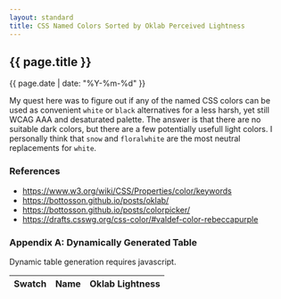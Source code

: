 ```yaml
---
layout: standard
title: CSS Named Colors Sorted by Oklab Perceived Lightness
---
```

## {{ page.title }}
<time datetime="{{ page.date }}">{{ page.date | date: "%Y-%m-%d" }}</time>

My quest here was to figure out if any of the named CSS colors can be used as convenient `white` or `black` alternatives for a less harsh, yet still WCAG AAA and desaturated palette.  The answer is that there are no suitable dark colors, but there are a few potentially usefull light colors.  I personally think that `snow` and `floralwhite` are the most neutral replacements for `white`.

### References
* <https://www.w3.org/wiki/CSS/Properties/color/keywords>
* <https://bottosson.github.io/posts/oklab/>
* <https://bottosson.github.io/posts/colorpicker/>
* <https://drafts.csswg.org/css-color/#valdef-color-rebeccapurple>

### Appendix A: Dynamically Generated Table
<noscript>Dynamic table generation requires javascript.</noscript>
<table>
<thead><tr><th>Swatch</th><th>Name</th><th>Oklab Lightness</th><!--<th>OKHSL Saturation</th>--></tr></thead>
<tbody id="dynamic_color_table"></tbody>
</table>
<script>
/*
Copyright (c) 2021 Björn Ottosson

Permission is hereby granted, free of charge, to any person obtaining a copy of
this software and associated documentation files (the "Software"), to deal in
the Software without restriction, including without limitation the rights to
use, copy, modify, merge, publish, distribute, sublicense, and/or sell copies
of the Software, and to permit persons to whom the Software is furnished to do
so, subject to the following conditions:

The above copyright notice and this permission notice shall be included in all
copies or substantial portions of the Software.

THE SOFTWARE IS PROVIDED "AS IS", WITHOUT WARRANTY OF ANY KIND, EXPRESS OR
IMPLIED, INCLUDING BUT NOT LIMITED TO THE WARRANTIES OF MERCHANTABILITY,
FITNESS FOR A PARTICULAR PURPOSE AND NONINFRINGEMENT. IN NO EVENT SHALL THE
AUTHORS OR COPYRIGHT HOLDERS BE LIABLE FOR ANY CLAIM, DAMAGES OR OTHER
LIABILITY, WHETHER IN AN ACTION OF CONTRACT, TORT OR OTHERWISE, ARISING FROM,
OUT OF OR IN CONNECTION WITH THE SOFTWARE OR THE USE OR OTHER DEALINGS IN THE
SOFTWARE.
*/
function rgb_to_hsl(r, g, b)
{
    r /= 255;
    g /= 255;
    b /= 255;

    let max = Math.max(r, g, b);
    let min = Math.min(r, g, b);
    let h, s;
    let l = (max + min) / 2;

    if (max == min)
    {
        h = s = 0;
    }
    else
    {
        let d = max - min;
        s = l > 0.5 ? d / (2 - max - min) : d / (max + min);
        switch(max)
        {
            case r:
                h = (g - b) / d + (g < b ? 6 : 0);
                break;
            case g:
                h = (b - r) / d + 2;
                break;
            case b:
                h = (r - g) / d + 4;
                break;
        }
        h /= 6;
    }

    return [h, s, l];
}

function hsl_to_rgb(h, s, l)
{
    let r, g, b;

    if (s == 0)
    {
        r = g = b = l;
    }
    else
    {
        function hue_to_rgb(p, q, t)
        {
            if (t < 0)
                t += 1;
            if (t > 1)
                t -= 1;
            if (t < 1/6)
                return p + (q - p) * 6 * t;
            if (t < 1/2)
                return q;
            if (t < 2/3)
                return p + (q - p) * (2/3 - t) * 6;
            return p;
        }

        let q = l < 0.5 ? l * (1 + s) : l + s - l * s;
        let p = 2 * l - q;
        r = hue_to_rgb(p, q, h + 1/3);
        g = hue_to_rgb(p, q, h);
        b = hue_to_rgb(p, q, h - 1/3);
    }

    return [r * 255, g * 255, b * 255];
}

function rgb_to_hsv(r, g, b)
{
    r = r/255,
    g = g/255,
    b = b/255;

    let max = Math.max(r, g, b);
    let min = Math.min(r, g, b);
    let h, s;
    let v = max;

    let d = max - min;
    s = max == 0 ? 0 : d / max;

    if (max == min)
    {
        h = 0; // achromatic
    }
    else
    {
        switch(max){
            case r:
                h = (g - b) / d + (g < b ? 6 : 0);
                break;
            case g:
                h = (b - r) / d + 2;
                break;
            case b:
                h = (r - g) / d + 4;
                break;
        }
        h /= 6;
    }

    return [h, s, v];
}

function hsv_to_rgb(h, s, v){
    let r, g, b;

    let i = Math.floor(h * 6);
    let f = h * 6 - i;
    let p = v * (1 - s);
    let q = v * (1 - f * s);
    let t = v * (1 - (1 - f) * s);

    switch(i % 6){
        case 0:
            r = v;
            g = t;
            b = p;
            break;
        case 1:
            r = q;
            g = v;
            b = p;
            break;
        case 2:
            r = p;
            g = v;
            b = t;
            break;
        case 3:
            r = p;
            g = q;
            b = v;
            break;
        case 4:
            r = t;
            g = p;
            b = v;
            break;
        case 5:
            r = v;
            g = p;
            b = q;
            break;
    }

    return [r * 255, g * 255, b * 255];
}

function srgb_transfer_function(a) {
    return .0031308 >= a ? 12.92 * a : 1.055 * Math.pow(a, .4166666666666667) - .055
}

function srgb_transfer_function_inv(a) {
    return .04045 < a ? Math.pow((a + .055) / 1.055, 2.4) : a / 12.92
}

function linear_srgb_to_oklab(r,g,b)
{
    let l = 0.4122214708 * r + 0.5363325363 * g + 0.0514459929 * b;
	let m = 0.2119034982 * r + 0.6806995451 * g + 0.1073969566 * b;
	let s = 0.0883024619 * r + 0.2817188376 * g + 0.6299787005 * b;

    let l_ = Math.cbrt(l);
    let m_ = Math.cbrt(m);
    let s_ = Math.cbrt(s);

    return [
        0.2104542553*l_ + 0.7936177850*m_ - 0.0040720468*s_,
        1.9779984951*l_ - 2.4285922050*m_ + 0.4505937099*s_,
        0.0259040371*l_ + 0.7827717662*m_ - 0.8086757660*s_,
    ];
}

function oklab_to_linear_srgb(L,a,b)
{

    let l_ = L + 0.3963377774 * a + 0.2158037573 * b;
    let m_ = L - 0.1055613458 * a - 0.0638541728 * b;
    let s_ = L - 0.0894841775 * a - 1.2914855480 * b;

    let l = l_*l_*l_;
    let m = m_*m_*m_;
    let s = s_*s_*s_;

    return [
		(+4.0767416621 * l - 3.3077115913 * m + 0.2309699292 * s),
		(-1.2684380046 * l + 2.6097574011 * m - 0.3413193965 * s),
		(-0.0041960863 * l - 0.7034186147 * m + 1.7076147010 * s),
    ];
}

function toe(x)
{
    const k_1 = 0.206
    const k_2 = 0.03
    const k_3 = (1+k_1)/(1+k_2)

    return 0.5*(k_3*x - k_1 + Math.sqrt((k_3*x - k_1)*(k_3*x - k_1) + 4*k_2*k_3*x))
}

function toe_inv(x)
{
    const k_1 = 0.206
    const k_2 = 0.03
    const k_3 = (1+k_1)/(1+k_2)
    return (x*x + k_1*x)/(k_3*(x+k_2))
}

// Finds the maximum saturation possible for a given hue that fits in sRGB
// Saturation here is defined as S = C/L
// a and b must be normalized so a^2 + b^2 == 1
function compute_max_saturation(a, b)
{
    // Max saturation will be when one of r, g or b goes below zero.

    // Select different coefficients depending on which component goes below zero first
    let k0, k1, k2, k3, k4, wl, wm, ws;

    if (-1.88170328 * a - 0.80936493 * b > 1)
    {
        // Red component
        k0 = +1.19086277; k1 = +1.76576728; k2 = +0.59662641; k3 = +0.75515197; k4 = +0.56771245;
        wl = +4.0767416621; wm = -3.3077115913; ws = +0.2309699292;
    }
    else if (1.81444104 * a - 1.19445276 * b > 1)
    {
        // Green component
        k0 = +0.73956515; k1 = -0.45954404; k2 = +0.08285427; k3 = +0.12541070; k4 = +0.14503204;
        wl = -1.2684380046; wm = +2.6097574011; ws = -0.3413193965;
    }
    else
    {
        // Blue component
        k0 = +1.35733652; k1 = -0.00915799; k2 = -1.15130210; k3 = -0.50559606; k4 = +0.00692167;
        wl = -0.0041960863; wm = -0.7034186147; ws = +1.7076147010;
    }

    // Approximate max saturation using a polynomial:
    let S = k0 + k1 * a + k2 * b + k3 * a * a + k4 * a * b;

    // Do one step Halley's method to get closer
    // this gives an error less than 10e6, except for some blue hues where the dS/dh is close to infinite
    // this should be sufficient for most applications, otherwise do two/three steps

    let k_l = +0.3963377774 * a + 0.2158037573 * b;
    let k_m = -0.1055613458 * a - 0.0638541728 * b;
    let k_s = -0.0894841775 * a - 1.2914855480 * b;

    {
        let l_ = 1 + S * k_l;
        let m_ = 1 + S * k_m;
        let s_ = 1 + S * k_s;

        let l = l_ * l_ * l_;
        let m = m_ * m_ * m_;
        let s = s_ * s_ * s_;

        let l_dS = 3 * k_l * l_ * l_;
        let m_dS = 3 * k_m * m_ * m_;
        let s_dS = 3 * k_s * s_ * s_;

        let l_dS2 = 6 * k_l * k_l * l_;
        let m_dS2 = 6 * k_m * k_m * m_;
        let s_dS2 = 6 * k_s * k_s * s_;

        let f  = wl * l     + wm * m     + ws * s;
        let f1 = wl * l_dS  + wm * m_dS  + ws * s_dS;
        let f2 = wl * l_dS2 + wm * m_dS2 + ws * s_dS2;

        S = S - f * f1 / (f1*f1 - 0.5 * f * f2);
    }

    return S;
}

function find_cusp(a, b)
{
	// First, find the maximum saturation (saturation S = C/L)
	let S_cusp = compute_max_saturation(a, b);

	// Convert to linear sRGB to find the first point where at least one of r,g or b >= 1:
	let rgb_at_max = oklab_to_linear_srgb(1, S_cusp * a, S_cusp * b);
	let L_cusp = Math.cbrt(1 / Math.max(Math.max(rgb_at_max[0], rgb_at_max[1]), rgb_at_max[2]));
	let C_cusp = L_cusp * S_cusp;

	return [ L_cusp , C_cusp ];
}

// Finds intersection of the line defined by
// L = L0 * (1 - t) + t * L1;
// C = t * C1;
// a and b must be normalized so a^2 + b^2 == 1
function find_gamut_intersection(a, b, L1, C1, L0, cusp=null)
{
    if (!cusp)
    {
        // Find the cusp of the gamut triangle
        cusp = find_cusp(a, b);
    }

	// Find the intersection for upper and lower half seprately
	let t;
	if (((L1 - L0) * cusp[1] - (cusp[0] - L0) * C1) <= 0)
	{
		// Lower half

		t = cusp[1] * L0 / (C1 * cusp[0] + cusp[1] * (L0 - L1));
	}
	else
	{
		// Upper half

		// First intersect with triangle
		t = cusp[1] * (L0 - 1) / (C1 * (cusp[0] - 1) + cusp[1] * (L0 - L1));

		// Then one step Halley's method
		{
			let dL = L1 - L0;
			let dC = C1;

			let k_l = +0.3963377774 * a + 0.2158037573 * b;
			let k_m = -0.1055613458 * a - 0.0638541728 * b;
			let k_s = -0.0894841775 * a - 1.2914855480 * b;

			let l_dt = dL + dC * k_l;
			let m_dt = dL + dC * k_m;
			let s_dt = dL + dC * k_s;


			// If higher accuracy is required, 2 or 3 iterations of the following block can be used:
			{
				let L = L0 * (1 - t) + t * L1;
				let C = t * C1;

				let l_ = L + C * k_l;
				let m_ = L + C * k_m;
				let s_ = L + C * k_s;

				let l = l_ * l_ * l_;
				let m = m_ * m_ * m_;
				let s = s_ * s_ * s_;

				let ldt = 3 * l_dt * l_ * l_;
				let mdt = 3 * m_dt * m_ * m_;
				let sdt = 3 * s_dt * s_ * s_;

				let ldt2 = 6 * l_dt * l_dt * l_;
				let mdt2 = 6 * m_dt * m_dt * m_;
				let sdt2 = 6 * s_dt * s_dt * s_;

				let r = 4.0767416621 * l - 3.3077115913 * m + 0.2309699292 * s - 1;
				let r1 = 4.0767416621 * ldt - 3.3077115913 * mdt + 0.2309699292 * sdt;
				let r2 = 4.0767416621 * ldt2 - 3.3077115913 * mdt2 + 0.2309699292 * sdt2;

				let u_r = r1 / (r1 * r1 - 0.5 * r * r2);
				let t_r = -r * u_r;

				let g = -1.2684380046 * l + 2.6097574011 * m - 0.3413193965 * s - 1;
				let g1 = -1.2684380046 * ldt + 2.6097574011 * mdt - 0.3413193965 * sdt;
				let g2 = -1.2684380046 * ldt2 + 2.6097574011 * mdt2 - 0.3413193965 * sdt2;

				let u_g = g1 / (g1 * g1 - 0.5 * g * g2);
				let t_g = -g * u_g;

				let b = -0.0041960863 * l - 0.7034186147 * m + 1.7076147010 * s - 1;
				let b1 = -0.0041960863 * ldt - 0.7034186147 * mdt + 1.7076147010 * sdt;
				let b2 = -0.0041960863 * ldt2 - 0.7034186147 * mdt2 + 1.7076147010  * sdt2;

				let u_b = b1 / (b1 * b1 - 0.5 * b * b2);
				let t_b = -b * u_b;

				t_r = u_r >= 0 ? t_r : 10e5;
				t_g = u_g >= 0 ? t_g : 10e5;
				t_b = u_b >= 0 ? t_b : 10e5;

				t += Math.min(t_r, Math.min(t_g, t_b));
			}
		}
	}

	return t;
}

function get_ST_max(a_,b_, cusp=null)
{
    if (!cusp)
    {
        cusp = find_cusp(a_, b_);
    }

    let L = cusp[0];
    let C = cusp[1];
    return [C/L, C/(1-L)];
}

function get_ST_mid(a_,b_)
{
    S = 0.11516993 + 1/(
        + 7.44778970 + 4.15901240*b_
        + a_*(- 2.19557347 + 1.75198401*b_
        + a_*(- 2.13704948 -10.02301043*b_
        + a_*(- 4.24894561 + 5.38770819*b_ + 4.69891013*a_
        )))
    );

    T = 0.11239642 + 1/(
        + 1.61320320 - 0.68124379*b_
        + a_*(+ 0.40370612 + 0.90148123*b_
        + a_*(- 0.27087943 + 0.61223990*b_
        + a_*(+ 0.00299215 - 0.45399568*b_ - 0.14661872*a_
        )))
    );

    return [S, T];
}

function get_Cs(L, a_, b_)
{
    cusp = find_cusp(a_, b_);

    let C_max = find_gamut_intersection(a_,b_,L,1,L,cusp);
    let ST_max = get_ST_max(a_, b_, cusp);

    let S_mid = 0.11516993 + 1/(
        + 7.44778970 + 4.15901240*b_
        + a_*(- 2.19557347 + 1.75198401*b_
        + a_*(- 2.13704948 -10.02301043*b_
        + a_*(- 4.24894561 + 5.38770819*b_ + 4.69891013*a_
        )))
    );

    let T_mid = 0.11239642 + 1/(
        + 1.61320320 - 0.68124379*b_
        + a_*(+ 0.40370612 + 0.90148123*b_
        + a_*(- 0.27087943 + 0.61223990*b_
        + a_*(+ 0.00299215 - 0.45399568*b_ - 0.14661872*a_
        )))
    );

    let k = C_max/Math.min((L*ST_max[0]), (1-L)*ST_max[1]);

    let C_mid;
    {
        let C_a = L*S_mid;
        let C_b = (1-L)*T_mid;

        C_mid = 0.9*k*Math.sqrt(Math.sqrt(1/(1/(C_a*C_a*C_a*C_a) + 1/(C_b*C_b*C_b*C_b))));
    }

    let C_0;
    {
        let C_a = L*0.4;
        let C_b = (1-L)*0.8;

        C_0 = Math.sqrt(1/(1/(C_a*C_a) + 1/(C_b*C_b)));
    }

    return [C_0, C_mid, C_max];
}

function okhsl_to_srgb(h,s,l)
{
    if (l == 1)
    {
        return [255,255,255];
    }

    else if (l == 0)
    {
        return [0,0,0];
    }

    let a_ = Math.cos(2*Math.PI*h);
    let b_ = Math.sin(2*Math.PI*h);
    let L = toe_inv(l);

    let Cs = get_Cs(L, a_, b_);
    let C_0 = Cs[0];
    let C_mid = Cs[1];
    let C_max = Cs[2];

    let C, t, k_0, k_1, k_2;
    if (s < 0.8)
    {
        t = 1.25*s;
        k_0 = 0;
        k_1 = 0.8*C_0;
        k_2 = (1-k_1/C_mid);
    }
    else
    {
        t = 5*(s-0.8);
        k_0 = C_mid;
        k_1 = 0.2*C_mid*C_mid*1.25*1.25/C_0;
        k_2 = (1 - (k_1)/(C_max - C_mid));
    }

    C = k_0 + t*k_1/(1-k_2*t);

    // If we would only use one of the Cs:
    //C = s*C_0;
    //C = s*1.25*C_mid;
    //C = s*C_max;

    let rgb = oklab_to_linear_srgb(L, C*a_, C*b_);
    return [
        255*srgb_transfer_function(rgb[0]),
        255*srgb_transfer_function(rgb[1]),
        255*srgb_transfer_function(rgb[2]),
    ]
}

function srgb_to_okhsl(r,g,b)
{
    let lab = linear_srgb_to_oklab(
        srgb_transfer_function_inv(r/255),
        srgb_transfer_function_inv(g/255),
        srgb_transfer_function_inv(b/255)
    );

    let C = Math.sqrt(lab[1]*lab[1] +lab[2]*lab[2]);
    let a_ = lab[1]/C;
    let b_ = lab[2]/C;

    let L = lab[0];
    let h = 0.5 + 0.5*Math.atan2(-lab[2], -lab[1])/Math.PI;

    let Cs = get_Cs(L, a_, b_)
    let C_0 = Cs[0];
    let C_mid = Cs[1];
    let C_max = Cs[2];

    let s;
    if (C < C_mid)
    {
        let k_0 = 0;
        let k_1 = 0.8*C_0;
        let k_2 = (1-k_1/C_mid);

        let t = (C - k_0)/(k_1 + k_2*(C - k_0));
        s = t*0.8;
    }
    else
    {
        let k_0 = C_mid;
        let k_1 = 0.2*C_mid*C_mid*1.25*1.25/C_0;
        let k_2 = (1 - (k_1)/(C_max - C_mid));

        let t = (C - k_0)/(k_1 + k_2*(C - k_0));
        s = 0.8 + 0.2*t;
    }

    let l = toe(L);
    return [h,s,l];
}


function okhsv_to_srgb(h,s,v)
{
    let a_ = Math.cos(2*Math.PI*h);
    let b_ = Math.sin(2*Math.PI*h);

    let ST_max = get_ST_max(a_,b_);
    let S_max = ST_max[0];
    let S_0 = 0.5;
    let T  = ST_max[1];
    let k = 1 - S_0/S_max;

    let L_v = 1 - s*S_0/(S_0+T - T*k*s)
    let C_v = s*T*S_0/(S_0+T-T*k*s)

    let L = v*L_v;
    let C = v*C_v;

    // to present steps along the way
    //L = v;
    //C = v*s*S_max;
    //L = v*(1 - s*S_max/(S_max+T));
    //C = v*s*S_max*T/(S_max+T);

    let L_vt = toe_inv(L_v);
    let C_vt = C_v * L_vt/L_v;

    let L_new =  toe_inv(L); // * L_v/L_vt;
    C = C * L_new/L;
    L = L_new;

    let rgb_scale = oklab_to_linear_srgb(L_vt,a_*C_vt,b_*C_vt);
    let scale_L = Math.cbrt(1/(Math.max(rgb_scale[0],rgb_scale[1],rgb_scale[2],0)));

    // remove to see effect without rescaling
    L = L*scale_L;
    C = C*scale_L;

    let rgb = oklab_to_linear_srgb(L, C*a_, C*b_);
    return [
        255*srgb_transfer_function(rgb[0]),
        255*srgb_transfer_function(rgb[1]),
        255*srgb_transfer_function(rgb[2]),
    ]
}

function srgb_to_okhsv(r,g,b)
{
    let lab = linear_srgb_to_oklab(
        srgb_transfer_function_inv(r/255),
        srgb_transfer_function_inv(g/255),
        srgb_transfer_function_inv(b/255)
    );

    let C = Math.sqrt(lab[1]*lab[1] +lab[2]*lab[2]);
    let a_ = lab[1]/C;
    let b_ = lab[2]/C;

    let L = lab[0];
    let h = 0.5 + 0.5*Math.atan2(-lab[2], -lab[1])/Math.PI;

    let ST_max = get_ST_max(a_,b_);
    let S_max = ST_max[0];
    let S_0 = 0.5;
    let T = ST_max[1];
    let k = 1 - S_0/S_max;

    t = T/(C+L*T);
    let L_v = t*L;
    let C_v = t*C;

    L_vt = toe_inv(L_v);
    C_vt = C_v * L_vt/L_v;

    rgb_scale = oklab_to_linear_srgb(L_vt,a_*C_vt,b_*C_vt);
    scale_L = Math.cbrt(1/(Math.max(rgb_scale[0],rgb_scale[1],rgb_scale[2],0)));

    L = L/scale_L;
    C = C/scale_L;

    C = C * toe(L)/L;
    L = toe(L);

    v = L/L_v;
    s = (S_0+T)*C_v/((T*S_0) + T*k*C_v)

    return [h,s,v];
}

function hex_to_rgb(hex)
{
    if (hex.substr(0,1) == "#")
        hex = hex.substr(1);

    if (hex.match(/^([0-9a-f]{3})$/i))
    {
        let r = parseInt(hex.charAt(0),16)/15 * 255;
        let g = parseInt(hex.charAt(1),16)/15 * 255;
        let b = parseInt(hex.charAt(2),16)/15 * 255;
        return [r,g,b];
    }
    if (hex.match(/^([0-9a-f]{6})$/i))
    {
        let r = parseInt(hex.substr(0,2),16);
        let g = parseInt(hex.substr(2,2),16);
        let b = parseInt(hex.substr(4,2),16);
        return [r,g,b];
    }
    if (hex.match(/^([0-9a-f]{1})$/i))
    {
        let a = parseInt(hex.substr(0),16)/15 * 255;
        return [a,a,a];
    }
    if (hex.match(/^([0-9a-f]{2})$/i))
    {
        let a = parseInt(hex.substr(0,2),16);
        return [a,a,a];
    }

    return null;
}

function rgb_to_hex(r,g,b)
{
    function componentToHex(x)
    {
        var hex = Math.round(x).toString(16);
        return hex.length == 1 ? "0" + hex : hex;
    }

    return "#" + componentToHex(r) + componentToHex(g) + componentToHex(b);
}
</script>

<script>
// Line break added to fix vim breaking syntax highlighting on long lines
var named_colors =[["aliceblue","240,248,255"],["antiquewhite","250,235,215"],["aqua","0,255,255"],["aquamarine","127,255,212"],["azure","240,255,255"],["beige","245,245,220"],["bisque","255,228,196"],["black","0,0,0"],["blanchedalmond","255,235,205"],["blue","0,0,255"],["blueviolet","138,43,226"],["brown","165,42,42"],["burlywood","222,184,135"],["cadetblue","95,158,160"],["chartreuse","127,255,0"],["chocolate","210,105,30"],["coral","255,127,80"],["cornflowerblue","100,149,237"],["cornsilk","255,248,220"],["crimson","220,20,60"],["cyan","0,255,255"],["darkblue","0,0,139"],["darkcyan","0,139,139"],["darkgoldenrod","184,134,11"],["darkgray","169,169,169"],["darkgreen","0,100,0"],["darkgrey","169,169,169"],["darkkhaki","189,183,107"],["darkmagenta","139,0,139"],["darkolivegreen","85,107,47"],["darkorange","255,140,0"],["darkorchid","153,50,204"],["darkred","139,0,0"],["darksalmon","233,150,122"],["darkseagreen","143,188,143"],["darkslateblue","72,61,139"],["darkslategray","47,79,79"],["darkslategrey","47,79,79"],["darkturquoise","0,206,209"],["darkviolet","148,0,211"],["deeppink","255,20,147"],["deepskyblue","0,191,255"],["dimgray","105,105,105"],["dimgrey","105,105,105"],["dodgerblue","30,144,255"],["firebrick","178,34,34"],["floralwhite","255,250,240"],["forestgreen","34,139,34"],["fuchsia","255,0,255"],["gainsboro","220,220,220"],["ghostwhite","248,248,255"],["gold","255,215,0"],["goldenrod","218,165,32"],["gray","128,128,128"],["green","0,128,0"],["greenyellow","173,255,47"],["grey","128,128,128"],["honeydew","240,255,240"],["hotpink","255,105,180"],["indianred","205,92,92"],["indigo","75,0,130"],["ivory","255,255,240"],["khaki","240,230,140"],["lavender","230,230,250"],["lavenderblush","255,240,245"],["lawngreen","124,252,0"],["lemonchiffon","255,250,205"],["lightblue","173,216,230"],["lightcoral","240,128,128"],["lightcyan","224,255,255"],["lightgoldenrodyellow","250,250,210"],["lightgray","211,211,211"],["lightgreen","144,238,144"],["lightgrey","211,211,211"],["lightpink","255,182,193"],["lightsalmon","255,160,122"],["lightseagreen","32,178,170"],["lightskyblue","135,206,250"],["lightslategray","119,136,153"],["lightslategrey","119,136,153"],["lightsteelblue","176,196,222"],["lightyellow","255,255,224"],["lime","0,255,0"],["limegreen","50,205,50"],["linen","250,240,230"],["magenta","255,0,255"],["maroon","128,0,0"],["mediumaquamarine","102,205,170"],["mediumblue","0,0,205"],["mediumorchid","186,85,211"],["mediumpurple","147,112,219"],["mediumseagreen","60,179,113"],["mediumslateblue","123,104,238"],["mediumspringgreen","0,250,154"],["mediumturquoise","72,209,204"],["mediumvioletred","199,21,133"],["midnightblue","25,25,112"],["mintcream","245,255,250"],["mistyrose","255,228,225"],["moccasin","255,228,181"],["navajowhite","255,222,173"],["navy","0,0,128"],["oldlace","253,245,230"],["olive","128,128,0"],["olivedrab","107,142,35"],["orange","255,165,0"],["orangered","255,69,0"],["orchid","218,112,214"],["palegoldenrod","238,232,170"],
["palegreen","152,251,152"],["paleturquoise","175,238,238"],["palevioletred","219,112,147"],["papayawhip","255,239,213"],["peachpuff","255,218,185"],["peru","205,133,63"],["pink","255,192,203"],["plum","221,160,221"],["powderblue","176,224,230"],["purple","128,0,128"],["red","255,0,0"],["rosybrown","188,143,143"],["royalblue","65,105,225"],["saddlebrown","139,69,19"],["salmon","250,128,114"],["sandybrown","244,164,96"],["seagreen","46,139,87"],["seashell","255,245,238"],["sienna","160,82,45"],["silver","192,192,192"],["skyblue","135,206,235"],["slateblue","106,90,205"],["slategray","112,128,144"],["slategrey","112,128,144"],["snow","255,250,250"],["springgreen","0,255,127"],["steelblue","70,130,180"],["tan","210,180,140"],["teal","0,128,128"],["thistle","216,191,216"],["tomato","255,99,71"],["turquoise","64,224,208"],["violet","238,130,238"],["wheat","245,222,179"],["white","255,255,255"],["whitesmoke","245,245,245"],["yellow","255,255,0"],["yellowgreen","154,205,50"],["rebeccapurple","102,51,153"]]

function srgb_to_oklab(r,g,b) {
	return linear_srgb_to_oklab(
		srgb_transfer_function_inv(r/255),
		srgb_transfer_function_inv(g/255),
		srgb_transfer_function_inv(b/255)
	)
}

function oklab_to_srgb(L,a,b) {
	return oklab_to_linear_srgb(L,a,b).map(x=>srgb_transfer_function(x))
}

// From https://bottosson.github.io/posts/oklab/
function linear_srgb_to_oklab(r,g,b)
{
    var l = 0.4122214708 * r + 0.5363325363 * g + 0.0514459929 * b;
	var m = 0.2119034982 * r + 0.6806995451 * g + 0.1073969566 * b;
	var s = 0.0883024619 * r + 0.2817188376 * g + 0.6299787005 * b;

    var l_ = Math.cbrt(l);
    var m_ = Math.cbrt(m);
    var s_ = Math.cbrt(s);

    return [
        0.2104542553*l_ + 0.7936177850*m_ - 0.0040720468*s_,
        1.9779984951*l_ - 2.4285922050*m_ + 0.4505937099*s_,
        0.0259040371*l_ + 0.7827717662*m_ - 0.8086757660*s_,
    ];
}

function  oklab_to_linear_srgb(L,a,b)
{
    var l_ = L + 0.3963377774 * a + 0.2158037573 * b;
    var m_ = L - 0.1055613458 * a - 0.0638541728 * b;
    var s_ = L - 0.0894841775 * a - 1.2914855480 * b;

    var l = l_*l_*l_;
    var m = m_*m_*m_;
    var s = s_*s_*s_;

    return [
		+4.0767416621 * l - 3.3077115913 * m + 0.2309699292 * s,
		-1.2684380046 * l + 2.6097574011 * m - 0.3413193965 * s,
		-0.0041960863 * l - 0.7034186147 * m + 1.7076147010 * s,
    ];
}

// Finally:
dynamic_color_table.innerHTML = named_colors.map(x=>
	[
		x[0],
		x[1].split(',').map(y=>y*1),
		srgb_to_oklab(...x[1].split(',').map(y=>y*1))[0],
		rgb_to_hsl(...x[1].split(',').map(y=>y*1))[1]
	]
).sort((a,b)=>a[2]-b[2]).map(x=>'<tr><td style="background: ' + x[0] + ';"></td><td>' + x[0] + '</td><td>' + x[2].toFixed(4) + '</td><!--<td>' + x[3].toFixed(4) + '</td>--></tr>').join('')
</script>
